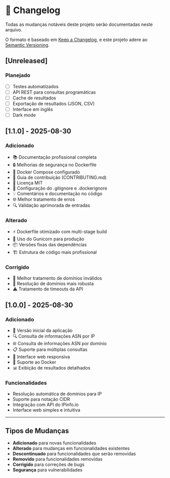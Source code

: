 # 📝 Changelog

Todas as mudanças notáveis deste projeto serão documentadas neste arquivo.

O formato é baseado em [Keep a Changelog](https://keepachangelog.com/en/1.0.0/),
e este projeto adere ao [Semantic Versioning](https://semver.org/spec/v2.0.0.html).

## [Unreleased]

### Planejado
- [ ] Testes automatizados
- [ ] API REST para consultas programáticas
- [ ] Cache de resultados
- [ ] Exportação de resultados (JSON, CSV)
- [ ] Interface em inglês
- [ ] Dark mode

## [1.1.0] - 2025-08-30

### Adicionado
- 📚 Documentação profissional completa
- 🔒 Melhorias de segurança no Dockerfile
- 🐳 Docker Compose configurado
- 🤝 Guia de contribuição (CONTRIBUTING.md)
- 📄 Licença MIT
- 🔧 Configuração do .gitignore e .dockerignore
- 💡 Comentários e documentação no código
- 🌐 Melhor tratamento de erros
- 🔍 Validação aprimorada de entradas

### Alterado
- ⚡ Dockerfile otimizado com multi-stage build
- 🚀 Uso do Gunicorn para produção
- 📦 Versões fixas das dependências
- 🏗️ Estrutura de código mais profissional

### Corrigido
- 🐛 Melhor tratamento de domínios inválidos
- 🔧 Resolução de domínios mais robusta
- ⚠️ Tratamento de timeouts da API

## [1.0.0] - 2025-08-30

### Adicionado
- 🎉 Versão inicial da aplicação
- 🔍 Consulta de informações ASN por IP
- 🌐 Consulta de informações ASN por domínio
- 📋 Suporte para múltiplas consultas
- 🎨 Interface web responsiva
- 🐳 Suporte ao Docker
- 📊 Exibição de resultados detalhados

### Funcionalidades
- Resolução automática de domínios para IP
- Suporte para notação CIDR
- Integração com API do IPinfo.io
- Interface web simples e intuitiva

---

## Tipos de Mudanças

- **Adicionado** para novas funcionalidades
- **Alterado** para mudanças em funcionalidades existentes
- **Descontinuado** para funcionalidades que serão removidas
- **Removido** para funcionalidades removidas
- **Corrigido** para correções de bugs
- **Segurança** para vulnerabilidades

